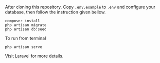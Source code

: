 After cloning this repository. Copy `.env.example` to `.env` and configure your database, then follow the instruction given bellow.

    composer install
    php artisan migrate
    php artisan db:seed

To run from terminal

    php artisan serve

Visit [Laravel](https://laravel.com/) for more details.